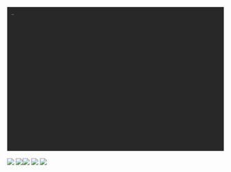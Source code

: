 <div align="justify">
<picture>
    <source media="(prefers-color-scheme: dark)" srcset="./output.gif">
    <source media="(prefers-color-scheme: light)" srcset="./output.gif">
    <img alt="GIFOS" src="output.gif">
</picture>



![](http://github-profile-summary-cards.vercel.app/api/cards/profile-details?username=ShamsulArifin&theme=gruvbox)
![](http://github-profile-summary-cards.vercel.app/api/cards/repos-per-language?username=ShamsulArifin&theme=gruvbox)![](http://github-profile-summary-cards.vercel.app/api/cards/most-commit-language?username=ShamsulArifin&theme=gruvbox)
![](http://github-profile-summary-cards.vercel.app/api/cards/stats?username=ShamsulArifin&theme=gruvbox)
![](http://github-profile-summary-cards.vercel.app/api/cards/productive-time?username=ShamsulArifin&theme=gruvbox&utcOffset=8)


</div>

<!-- Image deletion URL: NONE -->

